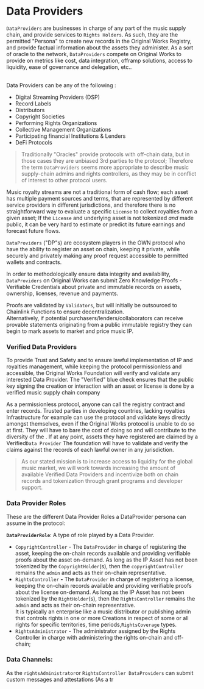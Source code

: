 # Data Providers

`DataProviders` are businesses in charge of any part of the music supply chain, and provide services to `Rights Holders`. As such, they are the permitted "Persona" to create new records in the Original Works Registry, and provide factual information about the assets they administer. As a sort of oracle to the network, `DataProviders` compete on Original Works to provide on metrics like cost, data integration, offramp solutions, access to liquidity, ease of governance and delegation, etc..&#x20;

\
Data Providers can be any of the following :&#x20;

* Digital Streaming Providers (DSP)&#x20;
* Record Labels&#x20;
* Distributors
* Copyright Societies
* Performing Rights Organizations
* Collective Management Organizations
* Participating financial Institutions & Lenders
* DeFi Protocols

> Traditionally "Oracles" provide protocols with off-chain data, but in those cases they are unbiased 3rd parties to the protocol; Therefore the term `DataProviders` seems more appropriate to describe music supply-chain admins and rights controllers, as they may be in conflict of interest to other protocol users.&#x20;

Music royalty streams are not a traditional form of cash flow; each asset has multiple payment sources and terms, that are represented by different service providers in different jurisdictions, and therefore there is no straightforward way to evaluate a specific `License` to collect royalties from a given asset; If the `License` and underlying asset is not tokenized _and_ made public, it can be very hard to estimate or predict its future earnings and forecast future flows.

`DataProviders` ("DP"s) are ecosystem players in the OWN protocol who have the ability to register an asset on chain, keeping it private, while securely and privately making any proof request accessible to permitted wallets and contracts.&#x20;

In order to methodologically ensure data integrity and availability, `DataProviders` on Original Works can submit Zero Knowledge Proofs - Verifiable Credentials about private and immutable records on assets, ownership, licenses, revenue and payments.

Proofs are validated by `Validators`, but will initially be outsourced to Chainlink Functions to ensure decentralization.\
Alternatively, if potential purchasers/lenders/collaborators can receive provable statements originating from a public immutable registry they can begin to mark assets to market and price music IP.&#x20;

### Verified Data Providers

To provide Trust and Safety and to ensure lawful implementation of IP and royalties management, while keeping the protocol permissionless and accessible, the Original Works Foundation will verify and validate any interested Data Provider. The "Verified" blue check ensures that the public key signing the creation or interaction with an asset or license is done by a verified music supply chain company

As a permissionless protocol, anyone can call the registry contract and enter records. Trusted parties in developing countries, lacking royalties Infrastructure for example can use the protocol and validate keys directly amongst themselves, even if the Original Works protocol is unable to do so at first. They will have to bare the cost of doing so and will contribute to the diversity of the . If at any point, assets they have registered are claimed by a Verified`Data Provider`  The foundation will have to validate and verify the claims against the records of each lawful owner in any jurisdiction.&#x20;

> As our stated mission is to increase access to liquidity for the global music market, we will work towards increasing the amount of available Verified Data Providers and incentivize both on chain records and tokenization through grant programs and developer support.

### Data Provider Roles&#x20;

These are the different Data Provider Roles a DataProvider persona can assume in the protocol:

**`DataProviderRole`**: A type of role played by a Data Provider.

* `CopyrightController` - The `DataProvider` in charge of registering the asset, keeping the on-chain records available and providing verifiable proofs about the asset on-demand. As long as the IP Asset has not been tokenized by the `CopyrightHolder`(s), then the `copyrightController` remains the `admin` and acts as their on-chain representative.
* `RightsController` **-** The `DataProvider` in charge of registering a license, keeping the on-chain records available and providing verifiable proofs about the license on-demand. As long as the IP Asset has not been tokenized by the `RightHolder`(s), then the `RightsController` remains the `admin` and acts as their on-chain representative. \
  It is typically an enterprise like a music distributor or publishing admin that controls rights in one or more Creations in respect of some or all rights for specific territories, time periods,`RightsCoverage` types.
* `RightsAdministrator` - The administrator assigned by the Rights Controller in charge with administering the rights on-chain and off-chain;

### Data Channels:

As the `rightsAdministrator`or `RightsController DataProviders` can submit custom messages and attestations (As a tr
